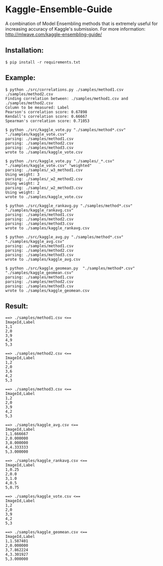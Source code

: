 Kaggle-Ensemble-Guide
=====================

A combination of Model Ensembling methods that is extremely useful for increasing accuracy of Kaggle's submission.
For more information: http://mlwave.com/kaggle-ensembling-guide/

## Installation:

    $ pip install -r requirements.txt

## Example:

    $ python ./src/correlations.py ./samples/method1.csv ./samples/method2.csv
    Finding correlation between: ./samples/method1.csv and ./samples/method2.csv
    Column to be measured: Label
    Pearson's correlation score: 0.67898
    Kendall's correlation score: 0.66667
    Spearman's correlation score: 0.71053

    $ python ./src/kaggle_vote.py "./samples/method*.csv" "./samples/kaggle_vote.csv"
    parsing: ./samples/method1.csv
    parsing: ./samples/method2.csv
    parsing: ./samples/method3.csv
    wrote to ./samples/kaggle_vote.csv

    $ python ./src/kaggle_vote.py "./samples/_*.csv" "./samples/kaggle_vote.csv" "weighted"
    parsing: ./samples/_w3_method1.csv
    Using weight: 3
    parsing: ./samples/_w2_method2.csv
    Using weight: 2
    parsing: ./samples/_w2_method3.csv
    Using weight: 2
    wrote to ./samples/kaggle_vote.csv

    $ python ./src/kaggle_rankavg.py "./samples/method*.csv" "./samples/kaggle_rankavg.csv"
    parsing: ./samples/method1.csv
    parsing: ./samples/method2.csv
    parsing: ./samples/method3.csv
    wrote to ./samples/kaggle_rankavg.csv

    $ python ./src/kaggle_avg.py "./samples/method*.csv" "./samples/kaggle_avg.csv"
    parsing: ./samples/method1.csv
    parsing: ./samples/method2.csv
    parsing: ./samples/method3.csv
    wrote to ./samples/kaggle_avg.csv

    $ python ./src/kaggle_geomean.py  "./samples/method*.csv" "./samples/kaggle_geomean.csv"
    parsing: ./samples/method1.csv
    parsing: ./samples/method2.csv
    parsing: ./samples/method3.csv
    wrote to ./samples/kaggle_geomean.csv

## Result:

    ==> ./samples/method1.csv <==
    ImageId,Label
    1,1
    2,0
    3,9
    4,9
    5,3

    ==> ./samples/method2.csv <==
    ImageId,Label
    1,2
    2,0
    3,6
    4,2
    5,3

    ==> ./samples/method3.csv <==
    ImageId,Label
    1,2
    2,0
    3,9
    4,2
    5,3

    ==> ./samples/kaggle_avg.csv <==
    ImageId,Label
    1,1.666667
    2,0.000000
    3,8.000000
    4,4.333333
    5,3.000000

    ==> ./samples/kaggle_rankavg.csv <==
    ImageId,Label
    1,0.25
    2,0.0
    3,1.0
    4,0.5
    5,0.75

    ==> ./samples/kaggle_vote.csv <==
    ImageId,Label
    1,2
    2,0
    3,9
    4,2
    5,3

    ==> ./samples/kaggle_geomean.csv <==
    ImageId,Label
    1,1.587401
    2,0.000000
    3,7.862224
    4,3.301927
    5,3.000000

